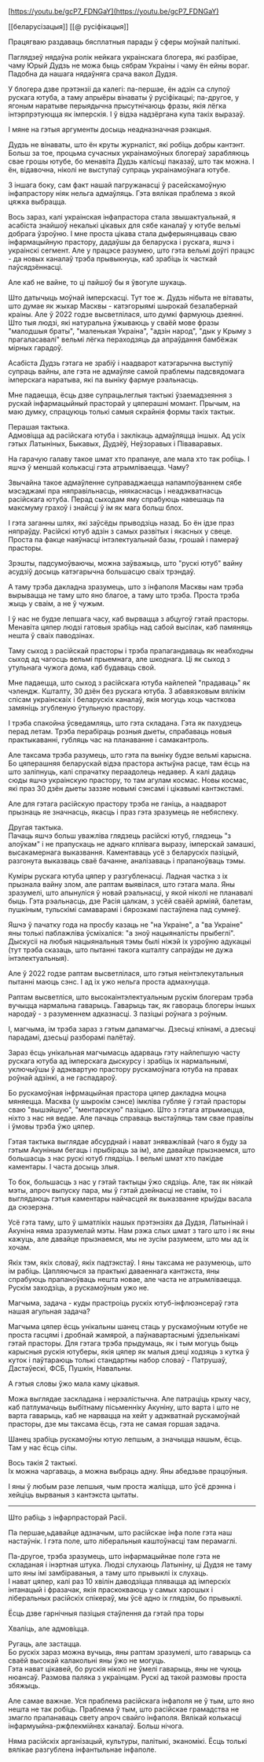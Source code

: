 [https://youtu.be/gcP7_FDNGaY](https://youtu.be/gcP7_FDNGaY)  

[[беларусізацыя]]
[[@ русіфікацыя]]


Працягваю раздаваць бясплатныя парады ў сферы моўнай палітыкі.  
  
Паглядзеў нядаўна ролік нейкага украінскага блогера, які разбірае, чаму Юрый Дудзь не можа быць сябрам Украіны і чаму ён ейны вораг. Падобна да нашага нядаўняга срача вакол Дудзя.  
  
У блогера дзве прэтэнзіі да калегі: па-першае, ён адзін са слупоў рускага ютуба, а таму апрыёры вінаваты ў русіфікацыі; па-другое, у ягоным наратыве перыядычна прысутнічаюць фразы, якія лёгка інтэрпрэтуюцца як імперскія. І ў відэа надзёргана купа такіх выразаў.  
  
І мяне на гэтыя аргументы досыць неадназначная рэакцыя.  
  
Дудзь не вінаваты, што ён круты журналіст, які робіць добры кантэнт. Больш за тое, процьма сучасных украінамоўных блогераў зарабляюць свае грошы ютубе, бо менавіта Дудзь калісьці паказаў, што так можна. І ён, відавочна, ніколі не выступаў супраць украінамоўнага ютубе.  
  
З іншага боку, сам факт нашай пагружанасці ў расейскамоўную інфапрастору ніяк нельга адмаўляць. Гэта вялікая праблема з якой цяжка выбрацца.  
  
Вось зараз, калі украінская інфапрастора стала звышактуальнай, я асабіста знайшоў некалькі цікавых для сябе каналаў у ютубе вельмі добрага ўзроўню. І мне проста цікава стала дыферыянцаваць сваю інфармацыйную прастору, дадаўшы да беларуска і рускага, яшчэ і украінскі сегмент. Але у працэсе разумею, што гэта вельмі доўгі працэс - да новых каналаў трэба прывыкнуць, каб зрабіць іх часткай паўсядзённасці.  
  
Але каб не вайне, то ці пайшоў бы я ўвогуле шукаць.  
  
Што датычыць моўнай імперскасці. Тут тое ж. Дудзь нібыта не вітаваты, што думае як жыхар Масквы - катэгорыямі шырокай безалабернай краіны. Але ў 2022 годзе высветлілася, што думкі фармуюць дзеянні. Што тыя людзі, які натуральна ўжываюць у сваёй мове фразы "малодшыя браты", "маленькая Украіна", "адзін народ", "дык у Крыму з прагаласавалі" вельмі лёгка пераходзяць да апраўдання бамбёжак мірных гарадоў.  
  
Асабіста Дудзь гэтага не зрабіў і наадварот катэгарычна выступіў супраць вайны, але гэта не адмаўляе самой праблемы падсвядомага імперскага наратыва, які па выніку фармуе рэальнасць.  
  
Мне падаецца, ёсць дзве супрацьлеглыя тактыкі ўзаемадзеяння з рускай інфармацыйный прасторай у цяперашні момант. Прычым, на маю думку, спрацуюць толькі самыя скрайнія формы такіх тактык.  
  
Перашая тактыка.  
Адмовіцца ад расійскага ютуба і заклікаць адмаўляцца іншых. Ад усіх гэтых Латыніных, Быкавых, Дудзёў, Неўзоравых і Піваваравых.  
  
На гарачую галаву такое шмат хто прапануе, але мала хто так робіць. І яшчэ ў меншай колькасці гэта атрымліваецца. Чаму?  
  
Звычайна такое адмаўленне суправаджаецца напампоўваннем сябе мэсэджамі пра няправільнасць, няякаснасць і неадэкватнасць расійскага ютуба. Перад сыходам яму спрабуюць навешаць па максмуму грахоў і знайсці ў ім як мага больш блох.  
  
І гэта заганны шлях, які заўсёды прыводзіць назад. Бо ён ідзе праз няпраўду. Расійскі ютуб адзін з самых развітых і якасных у свеце. Проста па факце наяўнасці інтэлектуальнай базы, грошай і памераў прасторы.  
  
Зрэшты, падсумоўваючы, можна заўважыць, што "рускі ютуб" вайну асудзіў досыць катэгарычна большасцю сваіх трэндаў.  
  
А таму трэба дакладна зразумець, што з інфаполя Масквы нам трэба вырывацца не таму што яно благое, а таму што трэба. Проста трэба жыць у сваім, а не ў чужым.  
  
І ў нас не будзе лепшага часу, каб вырвацца з абцугоў гэтай прасторы. Менавіта цяпер людзі гатовыя зрабіць над сабой высілак, каб памяняць нешта ў сваіх паводзінах.  
  
Таму сыход з расійскай прасторы і трэба прапагандаваць як неабходны сыход ад чагосць вельмі прыемнага, але шкоднага. Ці як сыход з утульнага чужога дома, каб будаваць свой.  
  
Мне падаецца, што сыход з расійскага ютуба найлепей "прадаваць" як чэлендж. Кшталту, 30 дзён без рускага ютуба. З абавязковым вялікім спісам украінскаіх і беларускіх каналаў, якія могуць хоць часткова замяніць згубленую ўтульную прастору.  
  
І трэба спакойна ўсведамляць, што гэта складана. Гэта як пахудзець перад летам. Трэба перабіраць розныя дыеты, спрабаваць новыя практыкаванні, губляць час на планаванне і самакантроль.  
  
Але таксама трэба разумець, што гэта па выніку будзе вельмі карысна. Бо цяперашняя беларускай відэа прастора актыўна расце, там ёсць на што заліпнуць, калі спрачатку пераадолець недавер. А калі дадаць сюды яшчэ украінскую прастору, то там агулам космас. Новы космас, які праз 30 дзён дыеты заззяе новымі сэнсамі і цікавымі кантэкстамі.  
  
Але для гэтага расійскую прастору трэба не ганіць, а наадварот прызнаць яе значнасць, якасць і праз гэта зразумець яе небяспеку.  
  
Другая тактыка.  
Пачаць яшчэ больш уважліва глядзець расійскі ютуб, глядзець "з алоўкам" і не прапускаць не аднаго кплівага выразу, імперскай замашкі, высакамернага выказвання. Каментаваць усё з беларускіх пазіцый, разгонута выказваць сваё бачанне, аналізаваць і прапаноўваць тэмы.  
  
Куміры рускага ютуба цяпер у разгубленасці. Ладная частка з іх прызнала вайну злом, але раптам выявілася, што гэтага мала. Яны зразумелі, што апынуліся ў новай рэальнасці, у якой ніколі не планавалі быць. Гэта рэальнасць, дзе Расія цалкам, з усёй сваёй арміяй, балетам, пушкіным, тульскімі самаварамі і бярозкамі пастаўлена пад сумнеў.  
  
Яшчэ ў пачатку года на просбу казаць не "на Украіне", а "ва Украіне" яны толькі паблажліва ўсміхаліся: "а зноў нацыяналісты прыбеглі". Дыскусіі на любыя нацыянальныя тэмы былі ніжэй іх узроўню адукацыі (тут трэба сказаць, што пытанні такога кшталту сапраўды не дужа інтэлектуальныя).  
  
Але ў 2022 годзе раптам высветлілася, што гэтыя неінтэлекутальныя пытанні маюць сэнс. І ад іх ужо нельга проста адмахнуцца.  
  
Раптам высветліся, што высокаінтэлектуальным рускім блогерам трэба вучыцца нармальна гаварыць. Гаварыць так, як гавораць блогеры іншых народаў - з разуменнем адказнасці. З пазіцыі роўнага з роўным.  
  
І, магчыма, ім трэба зараз з гэтым дапамагчы. Дзесьці кпінамі, а дзесьці парадамі, дзесьці разборамі палётаў.  
  
Зараз ёсць унікальная магчымасць адарваць гэту найлепшую часту рускага ютуба ад імперскага дыскурсу і зрабіць іх нармальнымі, уключыўшы ў адэквартую прастору рускамоўнага ютуба на правах роўнай адзінкі, а не гаспадароў.  
  
Бо рускамоўная інфрмацыйная прастора цяпер дакладна моцна мяняецца. Масква (у шырокім сэнсе) імкліва губляе ў гэтай прасторы сваю "вышэйшую", "ментарскую" пазіцыю. Што з гэтага атрымаецца, ніхто з нас ня ведае. Але пачаць справаць выстаўляць там свае правілы і ўмовы трэба ўжо цяпер.  
  
Гэтая тактыка выглядае абсурднай і нават зняважлівай (чаго я буду за гэтым Акуніным бегаць і прыбіраць за ім), але давайце прызнаемся, што большасць з нас рускі ютуб глядзіць. І вельмі шмат хто пакідае каментары. І часта досыць злыя.  
  
То бок, большасць з нас у гэтай тактыцы ўжо сядзіць. Але, так як ніякай мэты, апроч выпуску пара, мы ў гэтай дзейнасці не ставім, то і выглядаюць гэтыя каментары найчасцей як выказванне крыўды васала да сюзерэна.  
  
Усё гэта таму, што ў шматлікіх нашых прэтэнзіях да Дудзя, Латынінай і Акуніна няма зразумелай мэты. Нам рэжа слых шмат з таго што і як яны кажуць, але давайце прызнаемся, мы не зусім разумеем, што мы ад іх хочам.  
  
Якіх тэм, якіх словаў, якіх падтэкстаў. І яны таксама не разумеюць, што ім рабіць. Цапляючыся за практыкі даваеннага кантэкста, яны спрабуюць прапаноўваць нешта новае, але часта не атрымліваецца. Рускім заходзіць, а рускамоўным ужо не.  
  
Магчыма, задача - куды прастроіць рускіх ютуб-інфлюэнсераў гэта нашая агульная задача?  
  
Магчыма цяпер ёсць унікальны шанец стаць у рускамоўным ютубе не проста гасцямі і дробнай жамярой, а паўнавартаснымі ўдзельнікамі гэтай прасторы. Для гэтага трэба прыдумаць, як і тым могуць быць карысныя рускія ютуберы, якія цяпер як малыя дзеці ходзяць з кутка ў куток і паўтараюць толькі стандартны набор словаў - Патрушаў, Дастаўескі, ФСБ, Пушкін, Навальны.  
  
А гэтыя словы ўжо мала каму цікавыя.  
  
Можа выглядае заскладана і нерэалістычна. Але патраціць крыху часу, каб патлумачыць выбітнаму пісьменніку Акуніну, што варта і што не варта гаварыць, каб не нарвацца на хейт у адэкватнай рускамоўнай прасторы, дзе мы таксама ёсць, гэта не самая горшая задача.  
  
Шанец зрабіць рускамоўны ютую лепшым, а значыцца нашым, ёсць. Там у нас ёсць сілы.  
  
  
Вось такія 2 тактыкі.  
Іх можна чаргаваць, а можна выбраць адну. Яны абедзьве працоўныя.  
  
І яны ў любым разе лепшыя, чым проста жаліцца, што ўсё дрэнна і хейціць вырваныя з кантэкста цытаты.


******
Што рабіць з інфарпрасторай Расіі.  
  
Па першае,ьдавайце адзначым, што расійскае інфа поле гэта наш настаўнік. І гэта поле, што ліберальныя каштоўнасці там перамаглі.  
  
Па-другое, трэба зразумець, што інфармацыйнае поле гэта не складаная і інэртная штука. Людзі слухаюць Латыніну, ці Дудзя не таму што яны імі замбіраваныя, а таму што прывыклі іх слухаць.  
І нават цяпер, калі раз 10 хвілін даводзіцца плявацца ад імперскіх інтанацый і фразачак, якія праскокваюць у самых харошых і ліберальных расійскіх спікераў, мы ўсё адно іх глядзім, бо прывыклі.  
  
Ёсць дзве гарнічныя пазіцыя стаўлення да гэтай пра торы  
  
Хваліць, але адмовіцца.  
  
Ругаць, але застацца.  
Бо рускіх зараз можна вучыць, яны раптам зразумелі, што гаварыць са сваёй высокай калакольні яны ўжо не могуць.  
Гэта нават цікавей, бо рускія ніколі не ўмелі гаварыць, яны не чуюць нюансаў. Размова паляка з украінцам. Рускі ад такой размовы проста збяжыць.  
  
Але самае важнае. Уся праблема расійскага інфаполя не ў тым, што яно нешта не так робіць. Праблема ў тым, што расійскае грамадства не змагло прапанаваць свету апроч свайго інфаполя. Вялікай колькасці інфармуыйна-ржфлекмійнвх каналаў. Больш нічога.  
  
Няма расійскіх арганізацый, культуры, палітыкі, эканомікі. Ёсць толькі вялікае разгублена інфантыльнае інфаполе.